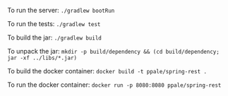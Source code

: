To run the server: `./gradlew bootRun`

To run the tests: `./gradlew test`

To build the jar: `./gradlew build`

To unpack the jar: `mkdir -p build/dependency && (cd build/dependency; jar -xf ../libs/*.jar)`

To build the docker container: `docker build -t ppale/spring-rest .`

To run the docker container: `docker run -p 8080:8080 ppale/spring-rest`